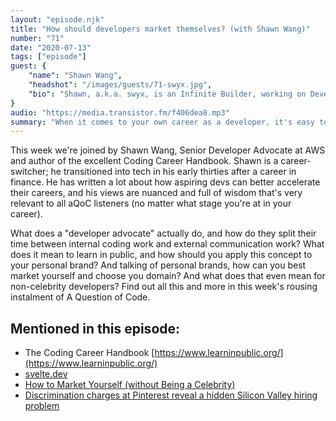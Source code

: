 ```yaml
---
layout: "episode.njk"
title: "How should developers market themselves? (with Shawn Wang)"
number: "71"
date: "2020-07-13"
tags: ["episode"]
guest: {
    "name": "Shawn Wang",
    "headshot": "/images/guests/71-swyx.jpg",
    "bio": "Shawn, a.k.a. swyx, is an Infinite Builder, working on Developer Experience at AWS Amplify. In his free time he teaches React, TypeScript, Storybook and Node.js CLI's at Egghead.io, and helps run the Svelte Society community of meetups."
}
audio: "https://media.transistor.fm/f406dea8.mp3"
summary: "When it comes to your own career as a developer, it's easy to overlook an important skill - marketing yourself (even if you don't want to be a \"celebrity\")"
---
```


This week we're joined by Shawn Wang, Senior Developer Advocate at AWS and author of the excellent Coding Career Handbook. Shawn is a career-switcher; he transitioned into tech in his early thirties after a career in finance. He has written a lot about how aspiring devs can better accelerate their careers, and his views are nuanced and full of wisdom that's very relevant to all aQoC listeners (no matter what stage you're at in your career).

What does a "developer advocate" actually do, and how do they split their time between internal coding work and external communication work? What does it mean to learn in public, and how should you apply this concept to your personal brand? And talking of personal brands, how can you best market yourself and choose you domain? And what does that even mean for non-celebrity developers? Find out all this and more in this week's rousing instalment of A Question of Code.

## Mentioned in this episode:

- The Coding Career Handbook [https://www.learninpublic.org/](https://www.learninpublic.org/)
- [svelte.dev](https://svelte.dev/)
- [How to Market Yourself (without Being a Celebrity)](https://www.swyx.io/writing/marketing-yourself/)
- [Discrimination charges at Pinterest reveal a hidden Silicon Valley hiring problem](https://www.fastcompany.com/90523292/discrimination-charges-at-pinterest-reveal-a-hidden-silicon-valley-hiring-problem)